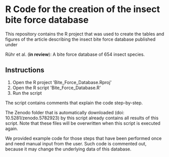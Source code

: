 # R Code for the creation of the insect bite force database

This repository contains the R project that was used to create the tables and figures of the article describing the insect bite force database published under

Rühr et al. (**in review**): A bite force database of 654 insect species.


## Instructions
1. Open the R project 'Bite_Force_Database.Rproj'
2. Open the R script 'Bite_Force_Database.R'
3. Run the script

The script contains comments that explain the code step-by-step.

The Zenodo folder that is automatically downloaded (doi: 10.5281/zenodo.5782923) by this script already contains all results of this script. Note that these files will be overwritten when this script is executed again.

We provided example code for those steps that have been performed once and need manual input from the user. Such code is commented out, because it may change the underlying data of this database.
